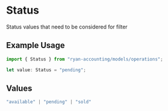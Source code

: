 # Status

Status values that need to be considered for filter

## Example Usage

```typescript
import { Status } from "ryan-accounting/models/operations";

let value: Status = "pending";
```

## Values

```typescript
"available" | "pending" | "sold"
```
